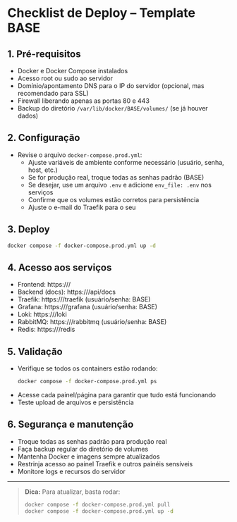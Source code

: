 # Checklist de Deploy – Template BASE

## 1. Pré-requisitos
- Docker e Docker Compose instalados
- Acesso root ou sudo ao servidor
- Domínio/apontamento DNS para o IP do servidor (opcional, mas recomendado para SSL)
- Firewall liberando apenas as portas 80 e 443
- Backup do diretório `/var/lib/docker/BASE/volumes/` (se já houver dados)

## 2. Configuração
- Revise o arquivo `docker-compose.prod.yml`:
  - Ajuste variáveis de ambiente conforme necessário (usuário, senha, host, etc.)
  - Se for produção real, troque todas as senhas padrão (BASE)
  - Se desejar, use um arquivo `.env` e adicione `env_file: .env` nos serviços
  - Confirme que os volumes estão corretos para persistência
  - Ajuste o e-mail do Traefik para o seu

## 3. Deploy
```sh
docker compose -f docker-compose.prod.yml up -d
```

## 4. Acesso aos serviços
- Frontend:         https://<IP-OU-DOMINIO>/
- Backend (docs):   https://<IP-OU-DOMINIO>/api/docs
- Traefik:          https://<IP-OU-DOMINIO>/traefik (usuário/senha: BASE)
- Grafana:          https://<IP-OU-DOMINIO>/grafana (usuário/senha: BASE)
- Loki:             https://<IP-OU-DOMINIO>/loki
- RabbitMQ:         https://<IP-OU-DOMINIO>/rabbitmq (usuário/senha: BASE)
- Redis:            https://<IP-OU-DOMINIO>/redis

## 5. Validação
- Verifique se todos os containers estão rodando:
  ```sh
  docker compose -f docker-compose.prod.yml ps
  ```
- Acesse cada painel/página para garantir que tudo está funcionando
- Teste upload de arquivos e persistência

## 6. Segurança e manutenção
- Troque todas as senhas padrão para produção real
- Faça backup regular do diretório de volumes
- Mantenha Docker e imagens sempre atualizados
- Restrinja acesso ao painel Traefik e outros painéis sensíveis
- Monitore logs e recursos do servidor

---

> **Dica:** Para atualizar, basta rodar:
> ```sh
> docker compose -f docker-compose.prod.yml pull
> docker compose -f docker-compose.prod.yml up -d
> ``` 